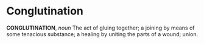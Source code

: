 # Conglutination

**CONGLUTINATION**, _noun_ The act of gluing together; a joining by means of some tenacious substance; a healing by uniting the parts of a wound; union.